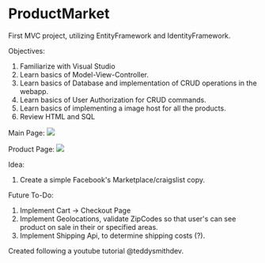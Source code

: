 # ProductMarket
First MVC project, utilizing EntityFramework and IdentityFramework. 

Objectives: 
1) Familiarize with Visual Studio
2) Learn basics of Model-View-Controller.
3) Learn basics of Database and implementation of CRUD operations in the webapp.
4) Learn basics of User Authorization for CRUD commands.
5) Learn basics of implementing a image host for all the products. 
4) Review HTML and SQL

   
Main Page:
![](Images(github)/mainPage.png)



Product Page:
![](Images(github)/Product%20Page.png)

Idea:
1) Create a simple Facebook's Marketplace/craigslist copy.

Future To-Do:
1) Implement Cart -> Checkout Page
2) Implement Geolocations, validate ZipCodes so that user's can see product on sale in their or specified areas.
3) Implement Shipping Api, to determine shipping costs (?).


   
Created following a youtube tutorial @teddysmithdev.
